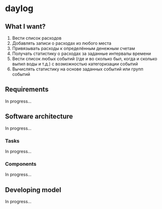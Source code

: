 # daylog #

## What I want? ##

1. Вести список расходов
1. Добавлять записи о расходах из любого места
1. Привязывать расходы к определённым денежным счетам
1. Получать статистику о расходах за заданные интервалы времени
1. Вести список любых событий (где и во сколько был, когда и сколько выпил воды
   и т.д.) с возможностью категоризации событий
1. Вычислять статистику на основе заданных событий или групп событий

## Requirements ##
In progress...

## Software architecture ##
In progress...

### Tasks ###
In progress...

### Components ###
In progress...

## Developing model ##
In progress...
